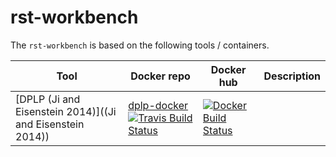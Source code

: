 rst-workbench
=============

The `rst-workbench`  is based on the following tools / containers.

| Tool | Docker repo | Docker hub | Description |
| ---- | ----------- | ---------- | ----------- |
| [DPLP (Ji and Eisenstein 2014)]((Ji and Eisenstein 2014)) | [dplp-docker](https://github.com/NLPbox/dplp-docker) [![Travis Build Status](https://travis-ci.org/NLPbox/dplp-docker.svg?branch=master)](https://travis-ci.org/NLPbox/dplp-docker.svg?branch=master) | [![Docker Build Status](https://img.shields.io/docker/build/nlpbox/dplp.svg)](https://img.shields.io/docker/build/nlpbox/dplp.svg) | |


